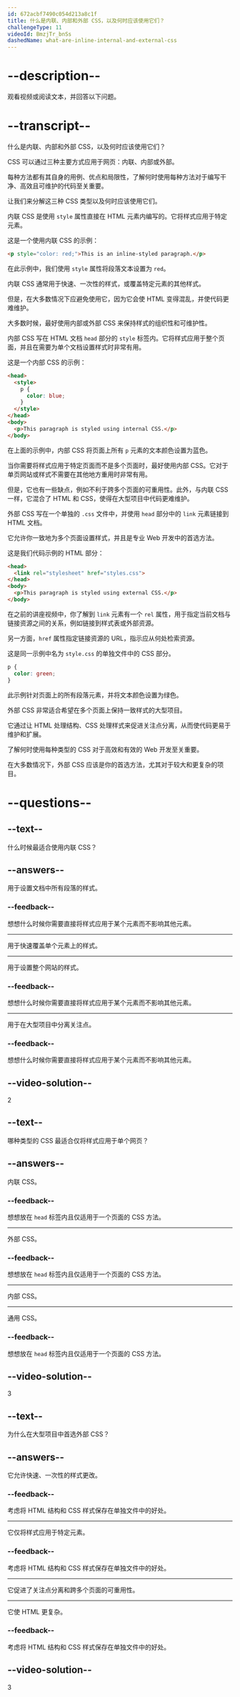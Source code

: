 ```yaml
---
id: 672acbf7490c054d213a8c1f
title: 什么是内联、内部和外部 CSS，以及何时应该使用它们？
challengeType: 11
videoId: BmzjTr_bnSs
dashedName: what-are-inline-internal-and-external-css
---
```


# --description--

观看视频或阅读文本，并回答以下问题。

# --transcript--

什么是内联、内部和外部 CSS，以及何时应该使用它们？

CSS 可以通过三种主要方式应用于网页：内联、内部或外部。

每种方法都有其自身的用例、优点和局限性，了解何时使用每种方法对于编写干净、高效且可维护的代码至关重要。

让我们来分解这三种 CSS 类型以及何时应该使用它们。

内联 CSS 是使用 `style` 属性直接在 HTML 元素内编写的。它将样式应用于特定元素。

这是一个使用内联 CSS 的示例：

```html
<p style="color: red;">This is an inline-styled paragraph.</p>
```

在此示例中，我们使用 `style` 属性将段落文本设置为 `red`。

内联 CSS 通常用于快速、一次性的样式，或覆盖特定元素的其他样式。

但是，在大多数情况下应避免使用它，因为它会使 HTML 变得混乱，并使代码更难维护。

大多数时候，最好使用内部或外部 CSS 来保持样式的组织性和可维护性。

内部 CSS 写在 HTML 文档 `head` 部分的 `style` 标签内。它将样式应用于整个页面，并且在需要为单个文档设置样式时非常有用。

这是一个内部 CSS 的示例：

```html
<head>
  <style>
    p {
      color: blue;
    }
  </style>
</head>
<body>
  <p>This paragraph is styled using internal CSS.</p>
</body>
```

在上面的示例中，内部 CSS 将页面上所有 `p` 元素的文本颜色设置为蓝色。

当你需要将样式应用于特定页面而不是多个页面时，最好使用内部 CSS。它对于单页网站或样式不需要在其他地方重用时非常有用。

但是，它也有一些缺点，例如不利于跨多个页面的可重用性。此外，与内联 CSS 一样，它混合了 HTML 和 CSS，使得在大型项目中代码更难维护。

外部 CSS 写在一个单独的 `.css` 文件中，并使用 `head` 部分中的 `link` 元素链接到 HTML 文档。

它允许你一致地为多个页面设置样式，并且是专业 Web 开发中的首选方法。

这是我们代码示例的 HTML 部分：

```html
<head>
  <link rel="stylesheet" href="styles.css">
</head>
<body>
  <p>This paragraph is styled using external CSS.</p>
</body>
```

在之前的讲座视频中，你了解到 `link` 元素有一个 `rel` 属性，用于指定当前文档与链接资源之间的关系，例如链接到样式表或外部资源。

另一方面，`href` 属性指定链接资源的 URL，指示应从何处检索资源。

这是同一示例中名为 `style.css` 的单独文件中的 CSS 部分。

```css
p {
  color: green;
}
```

此示例针对页面上的所有段落元素，并将文本颜色设置为绿色。

外部 CSS 非常适合希望在多个页面上保持一致样式的大型项目。

它通过让 HTML 处理结构、CSS 处理样式来促进关注点分离，从而使代码更易于维护和扩展。

了解何时使用每种类型的 CSS 对于高效和有效的 Web 开发至关重要。

在大多数情况下，外部 CSS 应该是你的首选方法，尤其对于较大和更复杂的项目。

# --questions--

## --text--

什么时候最适合使用内联 CSS？

## --answers--

用于设置文档中所有段落的样式。

### --feedback--

想想什么时候你需要直接将样式应用于某个元素而不影响其他元素。

---

用于快速覆盖单个元素上的样式。

---

用于设置整个网站的样式。

### --feedback--

想想什么时候你需要直接将样式应用于某个元素而不影响其他元素。

---

用于在大型项目中分离关注点。

### --feedback--

想想什么时候你需要直接将样式应用于某个元素而不影响其他元素。

## --video-solution--

2

## --text--

哪种类型的 CSS 最适合仅将样式应用于单个网页？

## --answers--

内联 CSS。

### --feedback--

想想放在 `head` 标签内且仅适用于一个页面的 CSS 方法。

---

外部 CSS。

### --feedback--

想想放在 `head` 标签内且仅适用于一个页面的 CSS 方法。

---

内部 CSS。

---

通用 CSS。

### --feedback--

想想放在 `head` 标签内且仅适用于一个页面的 CSS 方法。

## --video-solution--

3

## --text--

为什么在大型项目中首选外部 CSS？

## --answers--

它允许快速、一次性的样式更改。

### --feedback--

考虑将 HTML 结构和 CSS 样式保存在单独文件中的好处。

---

它仅将样式应用于特定元素。

### --feedback--

考虑将 HTML 结构和 CSS 样式保存在单独文件中的好处。

---

它促进了关注点分离和跨多个页面的可重用性。

---

它使 HTML 更复杂。

### --feedback--

考虑将 HTML 结构和 CSS 样式保存在单独文件中的好处。

## --video-solution--

3
